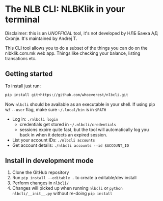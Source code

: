 # The NLB CLI: NLBKlik in your terminal

Disclaimer: this is an _UNOFFICAL_ tool, it's not developed by НЛБ Банка АД Скопје. It's maintained by Andrej T.

This CLI tool allows you to do a subset of the things you can do on the nlbklik.com.mk web app.
Things like checking your balance, listing transations etc.

## Getting started

To install just run:
```bash
pip install git+https://github.com/whoeverest/nlbcli.git
```

Now `nlbcli` should be available as an executable in your shell. If using pip w/ `--user` flag, make sure `~/.local/bin` is in `$PATH`

* Log in: `./nlbcli login`
    * credentials get stored in `~/.nlbcli/credentials`
    * sessions expire quite fast, but the tool will automatically log you back in when it detects an expired session.
* List your account IDs: `./nlbcli accounts`
* Get account details: `./nlbcli accounts --id $ACCOUNT_ID`

## Install in development mode

1. Clone the GitHub repository
2. Run `pip install --editable .` to create a editable/dev install
3. Perform changes in `nlbcli/`
4. Changes will picked up when running `nlbcli` or `python nlbcli/__init__.py` without re-doing `pip install`
